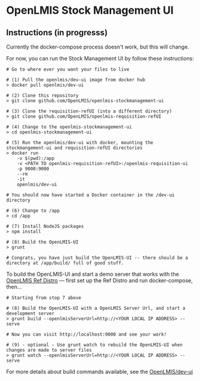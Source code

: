 # OpenLMIS Stock Management UI

## Instructions (in progresss)
Currently the docker-compose process doesn't work, but this will change.

For now, you can run the Stock Management UI by follow these instructions:

```
# Go to where ever you want your files to live

# (1) Pull the openlmis/dev-ui image from docker hub
> docker pull openlmis/dev-ui

# (2) Clone this repository
> git clone github.com/OpenLMIS/openlmis-stockmanagement-ui

# (3) Clone the requisition-refUI (into a different directory)
> git clone github.com/OpenLMIS/openlmis-requisition-refUI

# (4) Change to the openlmis-stockmanagement-ui
> cd openlmis-stockmanagement-ui

# (5) Run the openlmis/dev-ui with docker, mounting the stockmangement-ui and requisition-refUI directories
> docker run
    -v $(pwd):/app
    -v <PATH TO openlmis-requisition-refUI>:/openlmis-requisition-ui
    -p 9000:9000
    --rm
    -it
    openlmis/dev-ui

# You should now have started a Docker container in the /dev-ui directory

# (6) Change to /app
> cd /app

# (7) Install NodeJS packages
> npm install

# (8) Build the OpenLMIS-UI
> grunt

# Congrats, you have just build the OpenLMIS-UI -- there should be a directory at /app/build/ full of good stuff.

```

To build the OpenLMIS-UI and start a demo server that works with the [OpenLMIS Ref Distro](https://github.com/OpenLMIS/openlmis-ref-distro) — first set up the Ref Distro and run docker-compose, then...
```
# Starting from stop 7 above

# (8) Build the OpenLMIS-UI with a OpenLMIS Server Url, and start a development server
> grunt build --openlmisServerUrl=http://<YOUR LOCAL IP ADDRESS> --serve

# Now you can visit http://localhost:9000 and see your work!

# (9) - optional - Use grunt watch to rebuild the OpenLMIS-UI when changes are made to server files
> grunt watch --openlmisServerUrl=http://<YOUR LOCAL IP ADDRESS> --serve 

```

For more details about build commands available, see the [OpenLMIS/dev-ui](https://github.com/OpenLMIS/dev-ui)

